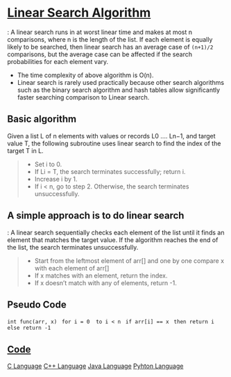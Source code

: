 # [Linear Search Algorithm](https://github.com/anubhavsharma430/Advance-Algorithms/tree/master/Linear%20Search)
: A linear search runs in at worst linear time and makes at most n comparisons, where n is the length of the list. If each element is equally likely to be searched, then linear search has an average case of `(n+1)/2` comparisons, but the average case can be affected if the search probabilities for each element vary. 
* The time complexity of above algorithm is O(n).
* Linear search is rarely used practically because other search algorithms such as the binary search algorithm and hash tables allow significantly faster searching comparison to Linear search.

## Basic algorithm
Given a list L of n elements with values or records L0 .... Ln−1, and target value T, the following subroutine uses linear search to find the index of the target T in L.

>* Set i to 0.
>* If Li = T, the search terminates successfully; return i.
>* Increase i by 1.
>* If i < n, go to step 2. Otherwise, the search terminates unsuccessfully.

## A simple approach is to do linear search
: A linear search sequentially checks each element of the list until it finds an element that matches the target value. If the algorithm reaches the end of the list, the search terminates unsuccessfully.
>* Start from the leftmost element of arr[] and one by one compare x with each element of arr[]
>* If x matches with an element, return the index.
>* If x doesn’t match with any of elements, return -1.

## Pseudo Code
`int func(arr, x)`
    ` for i = 0  to i < n`
        ` if arr[i] == x`
            ` then return i`
        ` else return -1`

## [Code](https://github.com/anubhavsharma430/Advance-Algorithms/tree/master/Linear%20Search)
[C Language](https://github.com/anubhavsharma430/Advance-Algorithms/blob/master/Linear%20Search/Linear%20Search.c)
[C++ Language](https://github.com/anubhavsharma430/Advance-Algorithms/blob/master/Linear%20Search/Linear%20Search.cpp)
[Java Language](https://github.com/anubhavsharma430/Advance-Algorithms/blob/master/Linear%20Search/Linear%20Search.java)
[Pyhton Language](https://github.com/anubhavsharma430/Advance-Algorithms/blob/master/Linear%20Search/Linear%20Search.py)